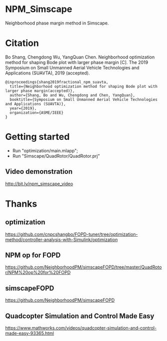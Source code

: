 # NPM_Simscape
Neighborhood phase margin method in Simscape.

# Citation
Bo Shang, Chengdong Wu, YangQuan Chen. Neighborhood optimization method for shaping Bode plot with larger phase margin [C]. The 2019 Symposium on Small Unmanned Aerial Vehicle Technologies and Applications (SUAVTA), 2019 (accepted).
```
@inproceedings{shang2019fractional_npm_suavta,
  title={Neighborhood optimization method for shaping Bode plot with larger phase margin(accepted)},
  author={Shang, Bo and Wu, Chengdong and Chen, YangQuan},
  booktitle={Symposium on Small Unmanned Aerial Vehicle Technologies and Applications (SUAVTA)},
  year={2019},
  organization={ASME/IEEE}
}
```

# Getting started
* Run "optimization/main.mlapp";
* Run "Simscape/QuadRotor/QuadRotor.prj"

## Video demonstration
http://bit.ly/npm_simscape_video

# Thanks
## optimization
https://github.com/cnpcshangbo/FOPD-tuner/tree/optimization-method/controller-analysis-with-Simulink/optimization
## NPM op for FOPD 
https://github.com/NeighborhoodPM/simscapeFOPD/tree/master/QuadRotor/NPM%20op%20for%20FOPD
## simscapeFOPD
https://github.com/NeighborhoodPM/simscapeFOPD
## Quadcopter Simulation and Control Made Easy
https://www.mathworks.com/videos/quadcopter-simulation-and-control-made-easy-93365.html

